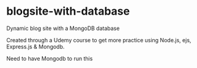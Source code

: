 # blogsite-with-database
Dynamic blog site with a MongoDB database

Created through a Udemy course to get more practice using Node.js, ejs, Express.js & Mongodb.

Need to have Mongodb to run this
